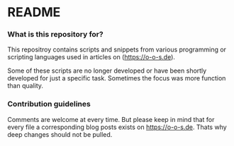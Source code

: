 

# README #

### What is this repository for? ###

This repositroy contains scripts and snippets from various programming or scripting languages used in articles on (https://o-o-s.de).

Some of these scripts are no longer developed or have been shortly developed for just a specific task.
Sometimes the focus was more function than quality.

### Contribution guidelines ###

Comments are welcome at every time. But please keep in mind that for every file a corresponding blog posts exists on https://o-o-s.de. Thats why deep changes should not be pulled.
